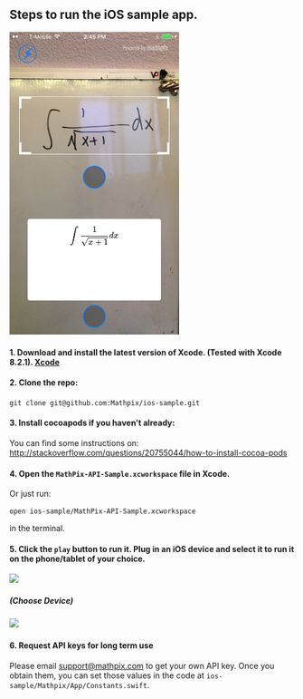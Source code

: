## Steps to run the iOS sample app.
<img src="https://raw.githubusercontent.com/Mathpix/ios-sample/master/demo.png" width="300">

#### 1. Download and install the latest version of Xcode. (Tested with Xcode 8.2.1).    [Xcode](https://developer.apple.com/xcode/downloads/)
#### 2. Clone the repo:
```
git clone git@github.com:Mathpix/ios-sample.git
```
#### 3. Install cocoapods if you haven't already:

You can find some instructions on: http://stackoverflow.com/questions/20755044/how-to-install-cocoa-pods

#### 4. Open the `MathPix-API-Sample.xcworkspace` file in Xcode.

Or just run:
```
open ios-sample/MathPix-API-Sample.xcworkspace
```
in the terminal.

#### 5. Click the `play` button to run it. Plug in an iOS device and select it to run it on the phone/tablet of your choice.

<img src="https://cloud.githubusercontent.com/assets/10217513/22681629/36cc317a-ed49-11e6-840c-5e6b33f21ecd.png" width="300">

##### (Choose Device)

<img src="https://cloud.githubusercontent.com/assets/10217513/22681646/4c001598-ed49-11e6-916c-80c2aceaba6b.png" width="300">


#### 6.  Request API keys for long term use

Please email support@mathpix.com to get your own API key.  Once you obtain them, you can set those values in the code at `ios-sample/Mathpix/App/Constants.swift`.
